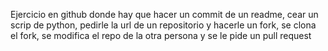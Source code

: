 Ejercicio en github donde hay que hacer un commit de un readme, cear un scrip de python,
pedirle la url de un repositorio y hacerle un fork, se clona el fork, se modifica el repo de la otra persona y se le pide un pull request
